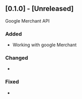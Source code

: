 ## [0.1.0] - [Unreleased]

Google Merchant API

### Added

- Working with google Merchant

### Changed
-

### Fixed

-